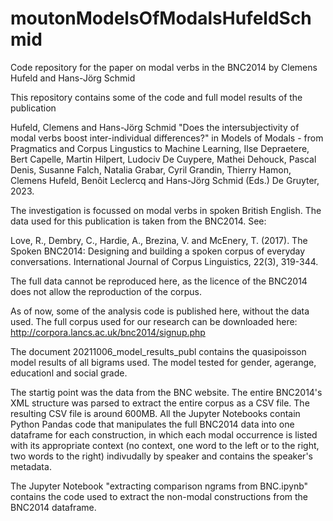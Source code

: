 # moutonModelsOfModalsHufeldSchmid
Code repository for the paper on modal verbs in the BNC2014 by Clemens Hufeld and Hans-Jörg Schmid

This repository contains some of the code and full model results of the publication 

Hufeld, Clemens and Hans-Jörg Schmid "Does the intersubjectivity of modal verbs boost inter-individual differences?" 
in Models of Modals - from Pragmatics and Corpus Lingustics to Machine Learning,
Ilse Depraetere, Bert Capelle, Martin Hilpert, Ludociv De Cuypere, Mathei Dehouck, Pascal Denis, Susanne Falch, Natalia Grabar, Cyril Grandin, Thierry Hamon, Clemens Hufeld, Benôit Leclercq and Hans-Jörg Schmid (Eds.)
De Gruyter, 2023.

The investigation is focussed on modal verbs in spoken British English. The data used for this publication is taken from the BNC2014.
See:

Love, R., Dembry, C., Hardie, A., Brezina, V. and McEnery, T. (2017). 
The Spoken BNC2014: Designing and building a spoken corpus of everyday conversations. International Journal of Corpus Linguistics, 22(3), 319-344.

The full data cannot be reproduced here, as the licence of the BNC2014 does not allow the reproduction of the corpus.

As of now, some of the analysis code is published here, without the data used. The full corpus used for our research can be downloaded here: 
http://corpora.lancs.ac.uk/bnc2014/signup.php

The document 20211006_model_results_publ contains the quasipoisson model results of all bigrams used. The model tested for gender, agerange, educationl and social grade.

The startig point was the data from the BNC website. The entire BNC2014's XML structure was parsed to extract the entire corpus as a CSV file. 
The resulting CSV file is around 600MB. All the Jupyter Notebooks contain Python Pandas code that manipulates the full BNC2014 data 
into one dataframe for each construction, in which each modal occurrence is listed with its appropriate context (no context, one word to the left or to the right, 
two words to the right) indivudally by speaker and contains the speaker's metadata. 

The Jupyter Notebook "extracting comparison ngrams from BNC.ipynb" contains the code used to extract the non-modal constructions from the BNC2014 dataframe.

